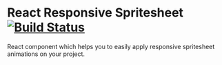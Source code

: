 # React Responsive Spritesheet [![Build Status](https://travis-ci.org/danilosetra/react-responsive-spritesheet.svg?branch=master)](https://travis-ci.org/danilosetra/react-responsive-spritesheet)

React component which helps you to easily apply responsive spritesheet animations on your project.